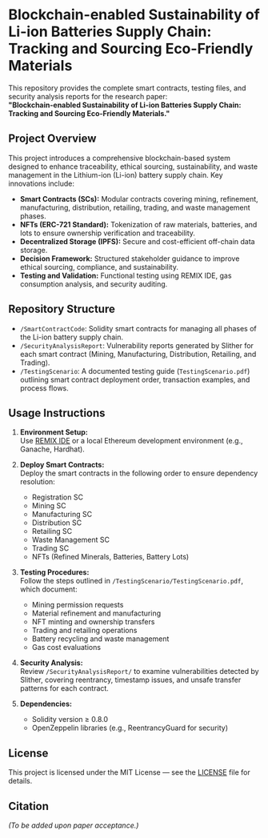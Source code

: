 # Blockchain-enabled Sustainability of Li-ion Batteries Supply Chain: Tracking and Sourcing Eco-Friendly Materials

This repository provides the complete smart contracts, testing files, and security analysis reports for the research paper:  
**"Blockchain-enabled Sustainability of Li-ion Batteries Supply Chain: Tracking and Sourcing Eco-Friendly Materials."**

## Project Overview

This project introduces a comprehensive blockchain-based system designed to enhance traceability, ethical sourcing, sustainability, and waste management in the Lithium-ion (Li-ion) battery supply chain. Key innovations include:

- **Smart Contracts (SCs):** Modular contracts covering mining, refinement, manufacturing, distribution, retailing, trading, and waste management phases.
- **NFTs (ERC-721 Standard):** Tokenization of raw materials, batteries, and lots to ensure ownership verification and traceability.
- **Decentralized Storage (IPFS):** Secure and cost-efficient off-chain data storage.
- **Decision Framework:** Structured stakeholder guidance to improve ethical sourcing, compliance, and sustainability.
- **Testing and Validation:** Functional testing using REMIX IDE, gas consumption analysis, and security auditing.

## Repository Structure

- `/SmartContractCode`: Solidity smart contracts for managing all phases of the Li-ion battery supply chain.
- `/SecurityAnalysisReport`: Vulnerability reports generated by Slither for each smart contract (Mining, Manufacturing, Distribution, Retailing, and Trading).
- `/TestingScenario`: A documented testing guide (`TestingScenario.pdf`) outlining smart contract deployment order, transaction examples, and process flows.

## Usage Instructions

1. **Environment Setup:**  
   Use [REMIX IDE](https://remix.ethereum.org/) or a local Ethereum development environment (e.g., Ganache, Hardhat).

2. **Deploy Smart Contracts:**  
   Deploy the smart contracts in the following order to ensure dependency resolution:
   - Registration SC
   - Mining SC
   - Manufacturing SC
   - Distribution SC
   - Retailing SC
   - Waste Management SC
   - Trading SC
   - NFTs (Refined Minerals, Batteries, Battery Lots)

3. **Testing Procedures:**  
   Follow the steps outlined in `/TestingScenario/TestingScenario.pdf`, which document:
   - Mining permission requests
   - Material refinement and manufacturing
   - NFT minting and ownership transfers
   - Trading and retailing operations
   - Battery recycling and waste management
   - Gas cost evaluations

4. **Security Analysis:**  
   Review `/SecurityAnalysisReport/` to examine vulnerabilities detected by Slither, covering reentrancy, timestamp issues, and unsafe transfer patterns for each contract.

5. **Dependencies:**  
   - Solidity version ≥ 0.8.0
   - OpenZeppelin libraries (e.g., ReentrancyGuard for security)

## License

This project is licensed under the MIT License — see the [LICENSE](LICENSE) file for details.

## Citation

*(To be added upon paper acceptance.)*
